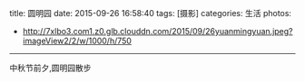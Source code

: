 title: 圆明园
date: 2015-09-26 16:58:40
tags: [摄影]
categories: 生活
photos:
- http://7xlbo3.com1.z0.glb.clouddn.com/2015/09/26yuanmingyuan.jpeg?imageView2/2/w/1000/h/750
---

中秋节前夕,圆明园散步
